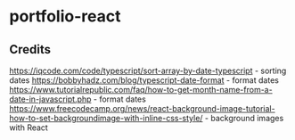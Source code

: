 # portfolio-react

## Credits
https://iqcode.com/code/typescript/sort-array-by-date-typescript - sorting dates
https://bobbyhadz.com/blog/typescript-date-format - format dates
https://www.tutorialrepublic.com/faq/how-to-get-month-name-from-a-date-in-javascript.php - format dates
https://www.freecodecamp.org/news/react-background-image-tutorial-how-to-set-backgroundimage-with-inline-css-style/ - background images with React